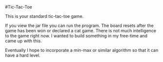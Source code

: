 #Tic-Tac-Toe
 
This is your standard tic-tac-toe game. 

 
If you view the jar file you can run the program. The board resets after the game has been won or declared a cat game. There is not much intelligence to the game right now. I wanted to build something in my free-time and came up with this. 

 
Eventually I hope to incorporate a min-max or similar algorithm so that it can have a hard level.  

